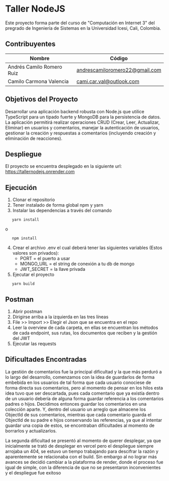 # Taller NodeJS

Este proyecto forma parte del curso de "Computación en Internet 3" del pregrado de Ingeniería de Sistemas en la Universidad Icesi, Cali, Colombia.

## Contribuyentes
|Nombre | Código | 
|---------|-----------------|
|Andrés Camilo Romero Ruiz|  andrescamiloromero22@gmail.com|
|Camilo Carmona Valencia|cami.car.val@outlook.com|

## Objetivos del Proyecto
Desarrollar una aplicación backend robusta con Node.js que utilice TypeScript para un tipado fuerte y MongoDB para la persistencia de datos. La aplicación permitirá realizar operaciones CRUD (Crear, Leer, Actualizar, Eliminar) en usuarios y comentarios, manejar la autenticación de usuarios, gestionar la creación y respuestas a comentarios (incluyendo creación y eliminación de reacciones).

## Despliegue
El proyecto se encuentra desplegado en la siguiente url: https://tallernodejs.onrender.com

## Ejecución
1. Clonar el repositorio
2. Tener instalado de forma global npm y yarn
3. Instalar las dependencias a través del comando 
```console
   yarn install
```
o
```console
   npm install
```
4. Crear el archivo .env el cual deberá tener las siguientes variables (Estos valores son privados):
	* PORT = el puerto a usar
	* MONGO_URL = el string de conexión a tu db de mongo
	* JWT_SECRET = la llave privada
5. Ejecutar el proyecto
```console
   yarn build
```

## Postman
1. Abrir postman
2. Dirigirse arriba a la izquierda en las tres líneas
3. File >> Import >> Elegir el Json que se encuentra en el repo
4. Leer la overview de cada carpeta, en ellas se encuentran los métodos de cada endpoint, sus rutas, los documentos que reciben y la gestión del JWT
5. Ejecutar las requests

## Dificultades Encontradas

La gestión de comentarios fue la principal dificultad y la que más perduró a lo largo del desarrollo, comenzamos con la idea de guardarlos de forma embebida en los usuarios de tal forma que cada usuario conociese de forma directa sus comentarios, pero al momento de pensar en los hilos esta idea tuvo que ser descartada, pues cada comentario que ya existía dentro de un usuario debería de alguna forma guardar referencia a los comentarios padres o hijos. Decidimos entonces guardar los comentarios en una colección aparte. Y, dentro del usuario un arreglo que almacene los ObjectId de sus comentarios, mientras que cada comentario guarda el ObjectId de su padre e hijos conservando las referencias, ya que al intentar guardar una copia de estos, se encontraban dificultades al momento de borrarlos y actualizarlos.

La segunda dificultad se presentó al momento de querer desplegar, ya que inicialmente se trató de desplegar en vercel pero el despliegue siempre arrojaba un 404, se estuvo un tiempo trabajando para descifrar la razón y aparentemente se relacionaba con el build. Sin embargo al no lograr más avances se decidió cambiar a la plataforma de render, donde el proceso fue igual de simple, con la diferencia de que no se presentaron inconvenientes y el despliegue fue exitoso
